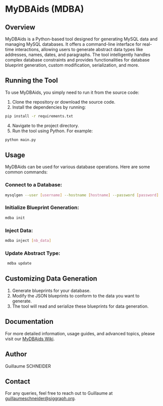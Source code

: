 # MyDBAids (MDBA)

## Overview
MyDBAids is a Python-based tool designed for generating MySQL data and managing MySQL databases. It offers a command-line interface for real-time interactions, allowing users to generate abstract data types like addresses, names, dates, and paragraphs. The tool intelligently handles complex database constraints and provides functionalities for database blueprint generation, custom modification, serialization, and more.

## Running the Tool
To use MyDBAids, you simply need to run it from the source code:

1. Clone the repository or download the source code.
2. Install the dependencies by running:
```bash
pip install -r requirements.txt
```
4. Navigate to the project directory.
5. Run the tool using Python. For example:
```bash
python main.py
```

## Usage
MyDBAids can be used for various database operations. Here are some common commands:

### Connect to a Database:

   ```bash
   mysqlgen --user [username] --hostname [hostname] --password [password] --database [database]
   ```

### Initialize Blueprint Generation:

   ```bash
   mdba init
   ```

### Inject Data:

  ```bash
  mdba inject [nb_data]
  ```

### Update Abstract Type:

   ```bash
    mdba update
   ```

## Customizing Data Generation

1. Generate blueprints for your database.
2. Modify the JSON blueprints to conform to the data you want to generate.
3. The tool will read and serialize these blueprints for data generation.

## Documentation
For more detailed information, usage guides, and advanced topics, please visit our [MyDBAids Wiki](https://github.com/guillaume-schneider/mysql-generator-value/wiki/MySQL-Generator-Value-Wiki).

## Author
Guillaume SCHNEIDER

## Contact
For any queries, feel free to reach out to Guillaume at guillaumeschneider@siggraph.org.

